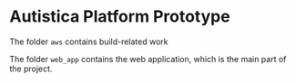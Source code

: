 # Autistica Platform Prototype

The folder `aws` contains build-related work

The folder `web_app` contains the web application, which is the main part of the project.
